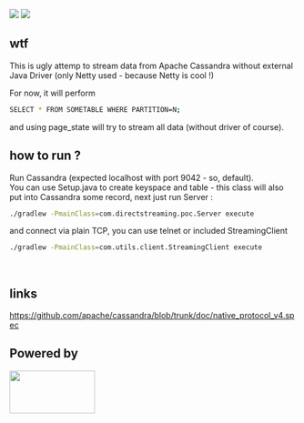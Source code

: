 [![](https://img.shields.io/badge/unicorn-approved-ff69b4.svg)](https://www.youtube.com/watch?v=9auOCbH5Ns4)
![][license img]

## wtf
This is ugly attemp to stream data from Apache Cassandra without external Java Driver (only Netty used - because Netty is cool !)

For now, it will perform 
```bash
SELECT * FROM SOMETABLE WHERE PARTITION=N;
```
and using page_state will try to stream all data (without driver of course).

## how to run ?
Run Cassandra (expected localhost with port 9042 - so, default).<br />
You can use Setup.java to create keyspace and table - this class will also put into Cassandra some record,
next just run Server : <br />
```bash
./gradlew -PmainClass=com.directstreaming.poc.Server execute
```

and connect via plain TCP, you can use telnet or included StreamingClient

```bash
./gradlew -PmainClass=com.utils.client.StreamingClient execute
```
<br />

## links
https://github.com/apache/cassandra/blob/trunk/doc/native_protocol_v4.spec

## Powered by
<img src="http://normanmaurer.me/presentations/2014-netflix-netty/images/netty_logo.png" height="75" width="150">

[license img]:https://img.shields.io/badge/License-Apache%202-blue.svg